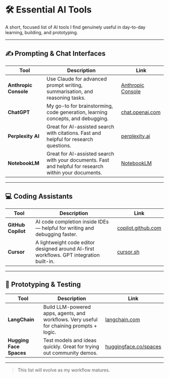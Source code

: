 # 🛠️ Essential AI Tools

A short, focused list of AI tools I find genuinely useful in day-to-day learning, building, and prototyping.

---

## ✍️ Prompting & Chat Interfaces

| Tool | Description | Link |
|------|-------------|------|
| **Anthropic Console** | Use Claude for advanced prompt writing, summarisation, and reasoning tasks. | [Anthropic Console](https://console.anthropic.com/dashboard) |
| **ChatGPT** | My go-to for brainstorming, code generation, learning concepts, and debugging. | [chat.openai.com](https://chat.openai.com) |
| **Perplexity AI** | Great for AI-assisted search with citations. Fast and helpful for research questions. | [perplexity.ai](https://www.perplexity.ai) |
| **NotebookLM** | Great for AI-assisted search with your documents. Fast and helpful for research within your documents. | [NotebookLM](https://notebooklm.google.com/) |

---

## 💻 Coding Assistants

| Tool | Description | Link |
|------|-------------|------|
| **GitHub Copilot** | AI code completion inside IDEs — helpful for writing and debugging faster. | [copilot.github.com](https://copilot.github.com) |
| **Cursor** | A lightweight code editor designed around AI-first workflows. GPT integration built-in. | [cursor.sh](https://www.cursor.sh) |

---

## 🧪 Prototyping & Testing

| Tool | Description | Link |
|------|-------------|------|
| **LangChain** | Build LLM-powered apps, agents, and workflows. Very useful for chaining prompts + logic. | [langchain.com](https://www.langchain.com) |
| **Hugging Face Spaces** | Test models and ideas quickly. Great for trying out community demos. | [huggingface.co/spaces](https://huggingface.co/spaces) |

---

> This list will evolve as my workflow matures.
